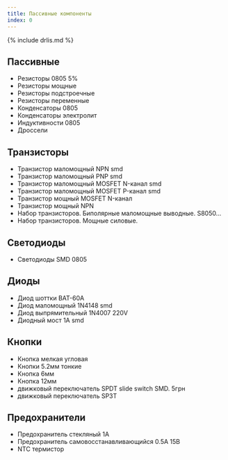 ```yaml
---
title: Пассивные компоненты
index: 0
---
```


{% include drlis.md %}



## Пассивные
- Резисторы 0805 5%
- Резисторы мощные
- Резисторы подстроечные
- Резисторы переменные
- Конденсаторы 0805
- Конденсаторы электролит
- Индуктивности 0805
- Дроссели


## Транзисторы
- Транзистор маломощный NPN smd 
- Транзистор маломощный PNP smd
- Транзистор маломощный MOSFET N-канал smd
- Транзистор маломощный MOSFET P-канал smd
- Транзистор мощный MOSFET N-канал
- Транзистор мощный NPN
- Набор транзисторов. Биполярные маломощные выводные. S8050...
- Набор транзисторов. Мощные силовые. 


## Светодиоды
- Светодиоды SMD 0805


## Диоды
- Диод шоттки BAT-60A
- Диод маломощный 1N4148 smd
- Диод выпрямительный 1N4007 220V
- Диодный мост 1А smd



## Кнопки
- Кнопка мелкая угловая
- Кнопки 5.2мм тонкие
- Кнопка 6мм
- Кнопка 12мм
- движковый переключатель SPDT slide switch SMD. 5грн
- движковый переключатель SP3T


## Предохранители
- Предохранитель стекляный 1А
- Предохранитель самовосстанавливающийся 0.5А 15В 
- NTC термистор
